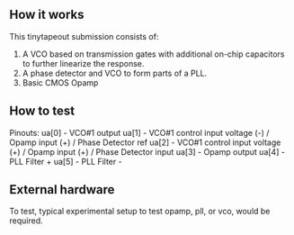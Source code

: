 <!---

This file is used to generate your project datasheet. Please fill in the information below and delete any unused
sections.

You can also include images in this folder and reference them in the markdown. Each image must be less than
512 kb in size, and the combined size of all images must be less than 1 MB.
-->

## How it works

This tinytapeout submission consists of:
1. A VCO based on transmission gates with additional on-chip capacitors to further linearize the response.
2. A phase detector and VCO to form parts of a PLL.
3. Basic CMOS Opamp

## How to test

Pinouts:
ua[0] - VCO#1 output
ua[1] - VCO#1 control input voltage (-) / Opamp input (+) / Phase Detector ref
ua[2] - VCO#1 control input voltage (+) / Opamp input (+) / Phase Detector input
ua[3] - Opamp output
ua[4] - PLL Filter +
ua[5] - PLL Filter -


## External hardware

To test, typical experimental setup to test opamp, pll, or vco, would be required.
